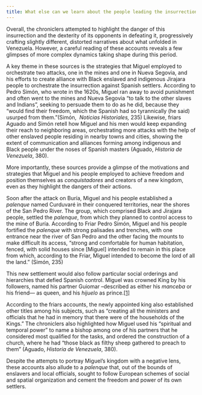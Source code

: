 ```yaml
---
title: What else can we learn about the people leading the insurrection?
---
```


Overall, the chroniclers attempted to highlight the danger of this insurrection and the dexterity of its opponents in defeating it, progressively crafting slightly different, distorted narratives about what unfolded in Venezuela. However, a careful reading of these accounts reveals a few glimpses of more complex dynamics taking shape during this period.

A key theme in these sources is the strategies that Miguel employed to orchestrate two attacks, one in the mines and one in Nueva Segovia, and his efforts to create alliance with Black enslaved and indigenous Jirajara people to orchestrate the insurrection against Spanish settlers. According to Pedro Simón, who wrote in the 1620s, Miguel ran away to avoid punishment and often went to the mines and Nueva Segovia “to talk to the other slaves and Indians”, seeking to persuade them to do as he did, because they “would find their freedom, which the Spanish had so tyrannically (he said) usurped from them.”(Simón,  _Noticias Historiales,_ 235) Likewise, friars Aguado and Simón retell how Miguel and his men would keep expanding their reach to neighboring areas, orchestrating more attacks with the help of other enslaved people residing in nearby towns and cities, showing the extent of communication and alliances forming among indigenous and Black people under the noses of Spanish masters (Aguado, _Historia de Venezuela_, 380).

More importantly, these sources provide a glimpse of the motivations and strategies that Miguel and his people employed to achieve freedom and position themselves as _conquistadores_ and creators of a new kingdom, even as they highlight the dangers of their actions.

Soon after the attack on Buría, Miguel and his people established a _palenque_ named Curduvaré in their conquered territories, near the shores of the San Pedro River. The group, which comprised Black and Jirajara people, settled the _palenque_, from which they planned to control access to the mine of Buría. According to Friar Pedro Simón, Miguel and his people fortified the _palenque_ with strong palisades and trenches, with one entrance near the river of San Pedro and the other facing the mounts to make difficult its access, “strong and comfortable for human habitation, fenced, with solid houses since [Miguel] intended to remain in this place from which, according to the Friar, Miguel intended to become the lord of all the land.” (Simón, 235) 

This new settlement would also follow particular social orderings and hierarchies that defied Spanish control. Miguel was crowned King by his followers, named his partner Guiomar –described as either his _manceba_ or his friend— as queen, and his _hijuelo_ as prince.[[1]](#_ftn1) 

According to the friars accounts, the newly appointed king also established other titles among his subjects, such as “creating all the ministers and officials that he had in memory that there were of the households of the Kings.” The chroniclers also highlighted how Miguel used his “spiritual and temporal power” to name a bishop among one of his partners that he considered most qualified for the tasks, and ordered the construction of a church, where he had “those black as filthy sheep gathered to preach to them” (Aguado, _Historia de Venezuela_, 380). 

Despite the attempts to portray Miguel’s kingdom with a negative lens, these accounts also allude to a _palenque_ that, out of the bounds of enslavers and local officials, sought to follow European schemes of social and spatial organization and cement the freedom and power of its own settlers.

  



